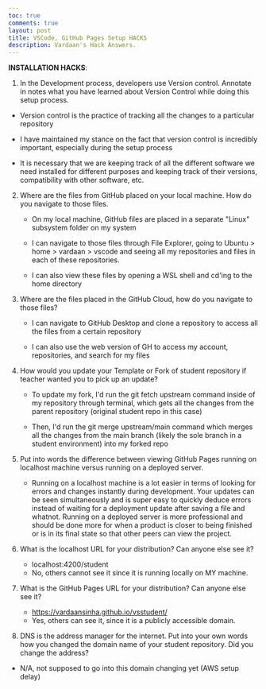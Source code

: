 ```yaml
---
toc: true
comments: true
layout: post
title: VSCode, GitHub Pages Setup HACKS
description: Vardaan's Hack Answers.
---
```


**INSTALLATION HACKS**:

1. In the Development process, developers use Version control. Annotate in notes what you have learned about Version Control while doing this setup process.

  - Version control is the practice of tracking all the changes to a particular repository

  - I have maintained my stance on the fact that version control is incredibly important, especially during the setup process

  - It is necessary that we are keeping track of all the different software we need installed for different purposes and keeping track of their versions, compatibility with other software, etc.


2. Where are the files from GitHub placed on your local machine. How do you navigate to those files.

   - On my local machine, GitHub files are placed in a separate "Linux" subsystem folder on my system

   - I can navigate to those files through File Explorer, going to Ubuntu > home > vardaan > vscode and seeing all my repositories and files in each of these repositories.

   - I can also view these files by opening a WSL shell and cd'ing to the home directory


3. Where are the files placed in the GitHub Cloud, how do you navigate to those files?

   - I can navigate to GitHub Desktop and clone a repository to access all the files from a certain repository

   - I can also use the web version of GH to access my account, repositories, and search for my files


4. How would you update your Template or Fork of student repository if teacher wanted you to pick up an update?

   - To update my fork, I'd run the git fetch upstream command inside of my repository through terminal, which gets all the changes from the parent repository (original student repo in this case)

   - Then, I'd run the git merge upstream/main command which merges all the changes from the main branch (likely the sole branch in a student environment) into my forked repo


5. Put into words the difference between viewing GitHub Pages running on localhost machine versus running on a deployed server.

   - Running on a localhost machine is a lot easier in terms of looking for errors and changes instantly during development. Your updates can be seen simultaneously and is super easy to quickly deduce errors instead of waiting for a deployment update after saving a file and whatnot. Running on a deployed server is more professional and should be done more for when a product is closer to being finished or is in its final state so that other peers can view the project.


6. What is the localhost URL for your distribution? Can anyone else see it?
  
     - localhost:4200/student
     - No, others cannot see it since it is running locally on MY machine. 


7. What is the GitHub Pages URL for your distribution? Can anyone else see it?

      - https://vardaansinha.github.io/vsstudent/
      - Yes, others can see it, since it is a publicly accessible domain.


8. DNS is the address manager for the internet. Put into your own words how you changed the domain name of your student repository. Did you change the address?

- N/A, not supposed to go into this domain changing yet (AWS setup delay)
